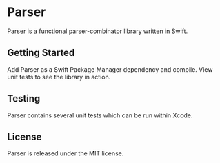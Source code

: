 # Parser

Parser is a functional parser-combinator library written in Swift. 

## Getting Started

Add Parser as a Swift Package Manager dependency and compile. View unit tests to see the library in action.

## Testing

Parser contains several unit tests which can be run within Xcode.

## License

Parser is released under the MIT license.
